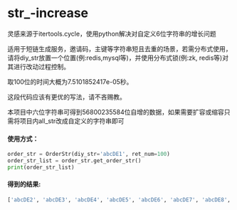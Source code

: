 # str_-increase
灵感来源于itertools.cycle，使用python解决对自定义6位字符串的增长问题

适用于短链生成服务，邀请码，主键等字符串短且去重的场景，若需分布式使用，请将diy_str放置一个位置(例:redis,mysql等)，并使用分布式锁(例:zk, redis等)对其进行改动过程控制。

取100位的时间大概为7.5101852417e-05秒。

这段代码应该有更优的写法，请不吝赐教。

本项目中六位字符串可得到56800235584位自增的数据，如果需要扩容或缩容只需将项目内all_str改成自定义的字符串即可

#### 使用方式：
``` python
order_str = OrderStr(diy_str='abcDE1', ret_num=100)
order_str_list = order_str.get_order_str()
print(order_str_list)
```

#### 得到的结果:
``` python
['abcDE2', 'abcDE3', 'abcDE4', 'abcDE5', 'abcDE6', 'abcDE7', 'abcDE8', 'abcDE9', 'abcDEa', 'abcDEb', 'abcDEc', 'abcDEd', 'abcDEe', 'abcDEf', 'abcDEg', 'abcDEh', 'abcDEi', 'abcDEj', 'abcDEk', 'abcDEl', 'abcDEm', 'abcDEn', 'abcDEo', 'abcDEp', 'abcDEq', 'abcDEr', 'abcDEs', 'abcDEt', 'abcDEu', 'abcDEv', 'abcDEw', 'abcDEx', 'abcDEy', 'abcDEz', 'abcDEA', 'abcDEB', 'abcDEC', 'abcDED', 'abcDEE', 'abcDEF', 'abcDEG', 'abcDEH', 'abcDEI', 'abcDEJ', 'abcDEK', 'abcDEL', 'abcDEM', 'abcDEN', 'abcDEO', 'abcDEP', 'abcDEQ', 'abcDER', 'abcDES', 'abcDET', 'abcDEU', 'abcDEV', 'abcDEW', 'abcDEX', 'abcDEY', 'abcDEZ', 'abcDF0', 'abcDF1', 'abcDF2', 'abcDF3', 'abcDF4', 'abcDF5', 'abcDF6', 'abcDF7', 'abcDF8', 'abcDF9', 'abcDFa', 'abcDFb', 'abcDFc', 'abcDFd', 'abcDFe', 'abcDFf', 'abcDFg', 'abcDFh', 'abcDFi', 'abcDFj', 'abcDFk', 'abcDFl', 'abcDFm', 'abcDFn', 'abcDFo', 'abcDFp', 'abcDFq', 'abcDFr', 'abcDFs', 'abcDFt', 'abcDFu', 'abcDFv', 'abcDFw', 'abcDFx', 'abcDFy', 'abcDFz', 'abcDFA', 'abcDFB', 'abcDFC', 'abcDFD']
```
